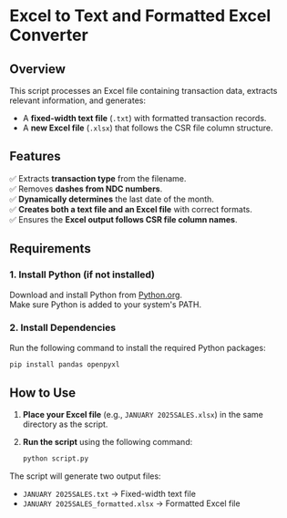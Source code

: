 # Excel to Text and Formatted Excel Converter

## Overview

This script processes an Excel file containing transaction data, extracts relevant information, and generates:

- A **fixed-width text file** (`.txt`) with formatted transaction records.
- A **new Excel file** (`.xlsx`) that follows the CSR file column structure.

## Features

✅ Extracts **transaction type** from the filename.  
✅ Removes **dashes from NDC numbers**.  
✅ **Dynamically determines** the last date of the month.  
✅ **Creates both a text file and an Excel file** with correct formats.  
✅ Ensures the **Excel output follows CSR file column names**.

## Requirements

### 1. Install Python (if not installed)

Download and install Python from [Python.org](https://www.python.org/downloads/).  
Make sure Python is added to your system's PATH.

### 2. Install Dependencies

Run the following command to install the required Python packages:

```bash
pip install pandas openpyxl
```

## How to Use

1. **Place your Excel file** (e.g., `JANUARY 2025SALES.xlsx`) in the same directory as the script.
2. **Run the script** using the following command:

   ```bash
   python script.py
   ```

The script will generate two output files:

- `JANUARY 2025SALES.txt` → Fixed-width text file
- `JANUARY 2025SALES_formatted.xlsx` → Formatted Excel file
